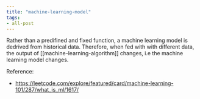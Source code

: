 ```yaml
---
title: "machine-learning-model"
tags:
- all-post
---
```


Rather than a predifined and fixed function, a machine learning model is dedrived from historical data. Therefore, when fed with with different data, the output of [[machine-learning-algorithm]] changes, i.e the machine learning model changes.

Reference:
- https://leetcode.com/explore/featured/card/machine-learning-101/287/what_is_ml/1617/